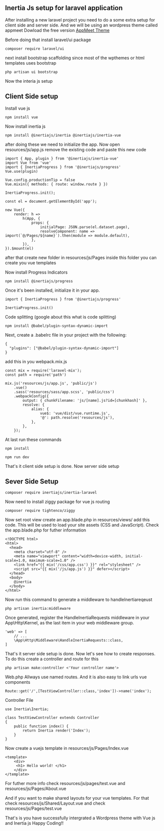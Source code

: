## Inertia Js setup for laravel application
After installing a new laravel project you need to do a some extra setup for client side and server side. And we will be using an wordpress 
theme called appmeet 
Dowload the free version 
[AppMeet Theme](#https://wpthemesgrid.com/downloads/appmeet-startup-app-saas-html-template/)

Before doing that install laravel/ui package 
```
composer require laravel/ui
```
next install bootstrap scaffolding since most of the wpthemes or html templates uses bootstrap
```
php artisan ui bootstrap
```

Now the interia js setup 

## Client Side setup 
Install vue js 
```
npm install vue
```
Now install inertia js

```
npm install @inertiajs/inertia @inertiajs/inertia-vue
```

after doing these we need to initialize the  app. Now open resources/js/app.js 
remove the existing code and paste this new code 

```
import { App, plugin } from '@inertiajs/inertia-vue'
import Vue from 'vue'
import { InertiaProgress } from '@inertiajs/progress'
Vue.use(plugin)

Vue.config.productionTip = false
Vue.mixin({ methods: { route: window.route } })

InertiaProgress.init();

const el = document.getElementById('app');

new Vue({
    render: h =>
        h(App, {
            props: {
                initialPage: JSON.parse(el.dataset.page),
                resolveComponent: name => import(`@/Pages/${name}`).then(module => module.default),
            },
        }),
}).$mount(el)
```
after that create new folder in resources/js/Pages inside this folder you can create you vue templates

Now install Progress Indicators 
```
npm install @inertiajs/progress
```

Once it's been installed, initialize it in your app.
```
import { InertiaProgress } from '@inertiajs/progress'

InertiaProgress.init()
```
Code splitting (google about this what is code splitting)
```
npm install @babel/plugin-syntax-dynamic-import

```
Next, create a .babelrc file in your project with the following:
```
{
  "plugins": ["@babel/plugin-syntax-dynamic-import"]
}
```

add this in you webpack.mix.js
```
const mix = require('laravel-mix');
const path = require('path')

mix.js('resources/js/app.js', 'public/js')
    .vue()
    .sass('resources/sass/app.scss', 'public/css')
    .webpackConfig({
        output: { chunkFilename: 'js/[name].js?id=[chunkhash]' },
        resolve: {
            alias: {
                vue$: 'vue/dist/vue.runtime.js',
                '@': path.resolve('resources/js'),
            },
        },
    });
```

At last run these commands 
```
npm install 
```
```
npm run dev
```
That's it client side setup is done. Now server side setup 

## Sever Side Setup
```
composer require inertiajs/inertia-laravel
```

Now need to install ziggy package for vue js routing
```
composer require tightenco/ziggy
```

Now set root view 
create an app.blade.php in resources/views/ add this code. This will be used to load your site assets (CSS and JavaScript).
Check the app.blade.php for futher information
```
<!DOCTYPE html>
<html>
  <head>
    <meta charset="utf-8" />
    <meta name="viewport" content="width=device-width, initial-scale=1.0, maximum-scale=1.0" />
    <link href="{{ mix('/css/app.css') }}" rel="stylesheet" />
    <script src="{{ mix('/js/app.js') }}" defer></script>
  </head>
  <body>
    @inertia
  </body>
</html>
```
Now run this command to generate a middleware to handleInertiareqeust 
```
php artisan inertia:middleware
```
Once generated, register the HandleInertiaRequests middleware in your App\Http\Kernel, as the last item in your web middleware group.
```
'web' => [
    // ...
    \App\Http\Middleware\HandleInertiaRequests::class,
]
```
That's it server side setup is done. Now let's see how to create responses. To do this create a controller and route for this 
```
php artisan make:controller <'Your controller name'>

```
Web.php
Allways use named routes. And it is also easy to link urls vue components 
```
Route::get('/',[TestViewController::class,'index'])->name('index');

```

Controller File 
```
use Inertia\Inertia;

class TestViewController extends Controller
{
    public function index() {
        return Inertia render('Index');
    }
}
```
Now create a vuejs template in resources/js/Pages/Index.vue 
```
<template>
    <div> 
     <h1> Hello world! </h1>
    </div>
</template>
```
For futher more info check resources/js/pages/test.vue and resources/js/Pages/About.vue

And if you want to make shared layouts for your vue templates. For that check resources/js/Shared/Layout.vue and check resources/js/Pages/test.vue

That's is you have successfully intergrated a Wordpress theme with Vue js and Inertia js
Happy Coding!!
